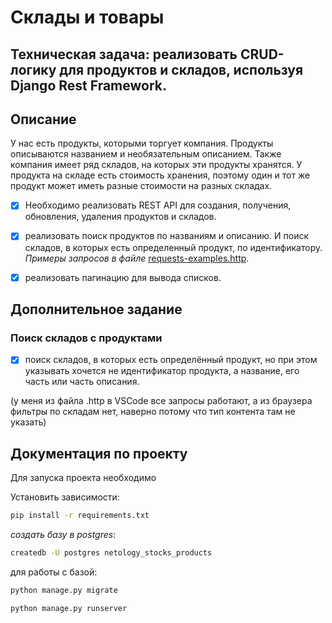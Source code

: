 # Склады и товары

## Техническая задача: реализовать CRUD-логику для продуктов и складов, используя Django Rest Framework.

## Описание

У нас есть продукты, которыми торгует компания. Продукты описываются названием и необязательным описанием.
Также компания имеет ряд складов, на которых эти продукты хранятся. У продукта на складе есть стоимость хранения, поэтому один 
и тот же продукт может иметь разные стоимости на разных складах.

 - [x] Необходимо реализовать REST API для создания, получения, обновления, удаления продуктов и складов. 

 - [x] реализовать поиск продуктов по названиям и описанию. И поиск складов, в которых есть определенный продукт, по идентификатору. 
_Примеры запросов в файле_ [requests-examples.http](requests-examples.http).

 - [x] реализовать пагинацию для вывода списков.

## Дополнительное задание

### Поиск складов с продуктами

- [x] поиск складов, в которых есть определённый продукт, но при этом указывать хочется не идентификатор продукта, а название, его часть или часть описания.

(у меня из файла .http в VSCode все запросы работают, а из браузера фильтры по складам нет, наверно потому что тип контента там не указать)

## Документация по проекту

Для запуска проекта необходимо

Установить зависимости:

```bash
pip install -r requirements.txt
```

_создать базу в postgres_:
```bash
createdb -U postgres netology_stocks_products
```

для работы с базой:

```bash
python manage.py migrate
```
```bash
python manage.py runserver
```

